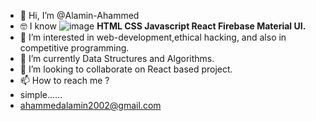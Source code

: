 - 👋 Hi, I’m @Alamin-Ahammed
- 🤓 I know ![image](https://github.com/Alamin-Ahammed/Alamin-Ahammed/assets/144505666/b38a4e35-12ce-45e0-a9a8-6b15c39ba015)
 <b>HTML CSS Javascript React Firebase Material UI. </b>
- 👀 I’m interested in web-development,ethical hacking, and also in competitive programming.
- 🌱 I’m currently Data Structures and Algorithms.
- 💞️ I’m looking to collaborate on React based project.
- 📫 How to reach me ?
- simple......
- ahammedalamin2002@gmail.com

<!---
Alamin-Ahammed/Alamin-Ahammed is a ✨ special ✨ repository because its `README.md` (this file) appears on your GitHub profile.
You can click the Preview link to take a look at your changes.
--->
